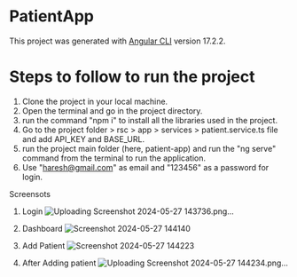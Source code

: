# PatientApp

This project was generated with [Angular CLI](https://github.com/angular/angular-cli) version 17.2.2.

# Steps to follow to run the project

1. Clone the project in your local machine.
2. Open the terminal and go in the project directory.
3. run the command "npm i" to install all the libraries used in the project.
4. Go to the project folder > rsc > app > services > patient.service.ts file and add API_KEY and BASE_URL.
5. run the project main folder (here, patient-app) and run the "ng serve" command from the terminal to run the application.
6. Use "haresh@gmail.com" as email and "123456" as a password for login.

Screensots

1. Login
![Uploading Screenshot 2024-05-27 143736.png…]()

2. Dashboard
![Screenshot 2024-05-27 144140](https://github.com/pharesh18/patient-app/assets/100257602/9c4a64b8-2ad0-4be5-b26d-5bc844467e01)

3. Add Patient
![Screenshot 2024-05-27 144223](https://github.com/pharesh18/patient-app/assets/100257602/d5698afa-d351-4395-ae16-2cc78602ad32)

4. After Adding patient
![Uploading Screenshot 2024-05-27 144234.png…]()

